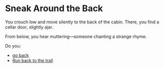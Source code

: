 # Sneak Around the Back

You crouch low and move silently to the back of the cabin. There, you find a cellar door, slightly ajar.

From below, you hear muttering—someone chanting a strange rhyme.

Do you:
- [go back](cabin_path)
- [Run back to the trail](cross-bridge.md)
